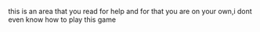  this is an area that you read for help and for that you are on your own,i dont even know how to play this game 
